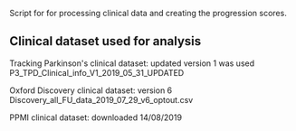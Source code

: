 Script for for processing clinical data and creating the progression scores.

## Clinical dataset used for analysis

Tracking Parkinson's clinical dataset: updated version 1 was used
P3_TPD_Clinical_info_V1_2019_05_31_UPDATED

Oxford Discovery clinical dataset: version 6
Discovery_all_FU_data_2019_07_29_v6_optout.csv

PPMI clinical dataset: downloaded 14/08/2019
